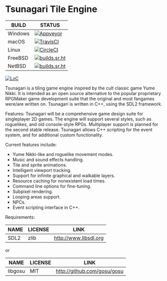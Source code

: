 # Tsunagari Tile Engine

| BUILD   | STATUS                                                                                                                                                          |
| ------- | --------------------------------------------------------------------------------------------------------------------------------------------------------------- |
| Windows | [![Appveyor](https://ci.appveyor.com/api/projects/status/github/TsunagariEngine/Tsunagari?svg=true)](https://ci.appveyor.com/project/TsunagariEngine/Tsunagari) |
| macOS   | [![TravisCI](https://api.travis-ci.com/TsunagariEngine/Tsunagari.svg)](https://travis-ci.com/TsunagariEngine/Tsunagari)                                         |
| Linux   | [![CircleCI](https://circleci.com/gh/TsunagariEngine/Tsunagari.svg?style=shield)](https://app.circleci.com/pipelines/github/TsunagariEngine/Tsunagari)          |
| FreeBSD | [![builds.sr.ht](https://builds.sr.ht/~tsunagariengine/tsunagari/commits/freebsd.yml.svg)](https://builds.sr.ht/~tsunagariengine/tsunagari/commits/freebsd.yml) |
| NetBSD  | [![builds.sr.ht](https://builds.sr.ht/~tsunagariengine/tsunagari/commits/netbsd.yml.svg)](https://builds.sr.ht/~tsunagariengine/tsunagari/commits/netbsd.yml)   |

[![LoC](https://tokei.rs/b1/github/TsunagariEngine/Tsunagari?category=code)](https://github.com/XAMPPRocky/tokei)

Tsunagari is a tiling game engine inspired by the cult classic game Yume
Nikki. It is intended as an open source alternative to the popular proprietary
RPGMaker game development suite that the original and most fangames were/are
written on. Tsunagari is written in C++, using the SDL2 framework.

Features:
Tsunagari will be a comprehensive game design suite for singleplayer 2D games.
The engine will support several styles, such as roguelikes, and old
console-style RPGs. Multiplayer support is planned for the second stable
release. Tsunagari allows C++ scripting for the event system, and for
additional custom functionality.

Current features include:
* Yume Nikki-like and roguelike movement modes.
* Music and sound effects handling.
* Tile and sprite animations.
* Intelligent viewport tracking.
* Support for infinite graphical and walkable layers.
* Resource caching for nonexistent load times.
* Command line options for fine-tuning.
* Subpixel rendering.
* Looping areas support.
* NPCs.
* Event scripting interface in C++.

Requirements:

| NAME        | LICENSE     | LINK                   |
| ----------- | ----------- | ---------------------- |
| SDL2        | zlib        | http://www.libsdl.org  |

or

| NAME        | LICENSE     | LINK                         |
| ----------- | ----------- | ---------------------------- |
| libgosu     | MIT         | http://github.com/gosu/gosu  |

